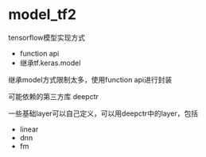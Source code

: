 # model_tf2

tensorflow模型实现方式
* function api
* 继承tf.keras.model

继承model方式限制太多，使用function api进行封装

可能依赖的第三方库
deepctr

一些基础layer可以自己定义，可以用deepctr中的layer，包括
* linear
* dnn
* fm

